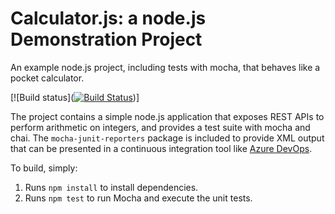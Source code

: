 Calculator.js: a node.js Demonstration Project
==============================================
An example node.js project, including tests with mocha, that behaves like
a pocket calculator.

[![Build status]([![Build Status](https://dev.azure.com/ricardoal/Parts%20Unlimited/_apis/build/status/richieca.calculator?branchName=master)](https://dev.azure.com/ricardoal/Parts%20Unlimited/_build/latest?definitionId=3&branchName=master))]

The project contains a simple node.js application that exposes REST APIs
to perform arithmetic on integers, and provides a test suite with mocha
and chai.  The `mocha-junit-reporters` package is included to provide XML
output that can be presented in a continuous integration tool like
[Azure DevOps](https://azure.com/devops).

To build, simply:

1. Runs `npm install` to install dependencies.
2. Runs `npm test` to run Mocha and execute the unit tests.

